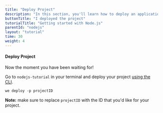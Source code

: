 ```yaml
---
title: "Deploy Project"
description: "In this section, you'll learn how to deploy an application using Node.js."
buttonTitle: "I deployed the project"
tutorialTitle: "Getting started with Node.js"
parentId: "nodejs"
layout: "tutorial"
time: 30
weight: 4
---
```


#### Deploy Project

Now the moment you have been waiting for!

Go to `nodejs-tutorial` in your terminal and deploy your project [using the CLI](/docs/intro/using-the-command-line/).

```xml
we deploy -p projectID
```

**Note:** make sure to replace `projectID` with the ID that you'd like for your project.
